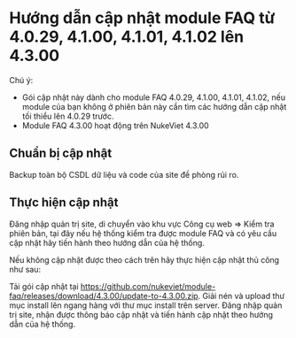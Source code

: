 # Hướng dẫn cập nhật module FAQ từ 4.0.29, 4.1.00, 4.1.01, 4.1.02 lên 4.3.00

Chú ý:
- Gói cập nhật này dành cho module FAQ 4.0.29, 4.1.00, 4.1.01, 4.1.02, nếu module của bạn không ở phiên bản này cần tìm các hướng dẫn cập nhật tối thiểu lên 4.0.29 trước.
- Module FAQ 4.3.00 hoạt động trên NukeViet 4.3.00

## Chuẩn bị cập nhật

Backup toàn bộ CSDL dữ liệu và code của site đề phòng rủi ro.

## Thực hiện cập nhật

Đăng nhập quản trị site, di chuyển vào khu vực Công cụ web => Kiểm tra phiên bản, tại đây nếu hệ thống kiểm tra được module FAQ và có yêu cầu cập nhật hãy tiến hành theo hướng dẫn của hệ thống.

Nếu không cập nhật được theo cách trên hãy thực hiện cập nhật thủ công như sau:

Tải gói cập nhật tại https://github.com/nukeviet/module-faq/releases/download/4.3.00/update-to-4.3.00.zip. Giải nén và upload thư mục install lên ngang hàng với thư mục install trên server. Đăng nhập quản trị site, nhận được thông báo cập nhật và tiến hành cập nhật theo hướng dẫn của hệ thống.
